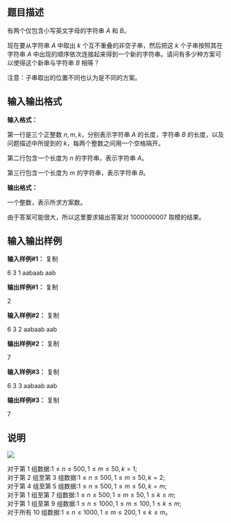 题目描述
----

有两个仅包含小写英文字母的字符串 $A$ 和 $B$。

现在要从字符串 $A$ 中取出 $k$ 个互不重叠的非空子串，然后把这 $k$ 个子串按照其在字符串 $A$ 中出现的顺序依次连接起来得到一个新的字符串。请问有多少种方案可以使得这个新串与字符串 $B$ 相等？

注意：子串取出的位置不同也认为是不同的方案。

输入输出格式
------

**输入格式：**  

第一行是三个正整数 $n,m,k$，分别表示字符串 $A$ 的长度，字符串 $B$ 的长度，以及问题描述中所提到的 $k$，每两个整数之间用一个空格隔开。

第二行包含一个长度为 $n$ 的字符串，表示字符串 $A$。

第三行包含一个长度为 $m$ 的字符串，表示字符串 $B$。

**输出格式：**  

一个整数，表示所求方案数。

由于答案可能很大，所以这里要求输出答案对 $1000000007$ 取模的结果。

输入输出样例
------

**输入样例#1：** 复制

6 3 1 
aabaab 
aab

**输出样例#1：** 复制

2

**输入样例#2：** 复制

6 3 2 
aabaab 
aab

**输出样例#2：** 复制

7

**输入样例#3：** 复制

6 3 3 
aabaab 
aab

**输出样例#3：** 复制

7

说明
--

![](https://cdn.luogu.org/upload/pic/1830.png)

对于第 1 组数据:$1≤n≤500,1≤m≤50,k=1$;  
对于第 2 组至第 3 组数据:$1≤n≤500,1≤m≤50,k=2$;  
对于第 4 组至第 5 组数据:$1≤n≤500,1≤m≤50,k=m$;  
对于第 1 组至第 7 组数据:$1≤n≤500,1≤m≤50,1≤k≤m$;  
对于第 1 组至第 9 组数据:$1≤n≤1000,1≤m≤100,1≤k≤m$;  
对于所有 10 组数据:$1≤n≤1000,1≤m≤200,1≤k≤m$。